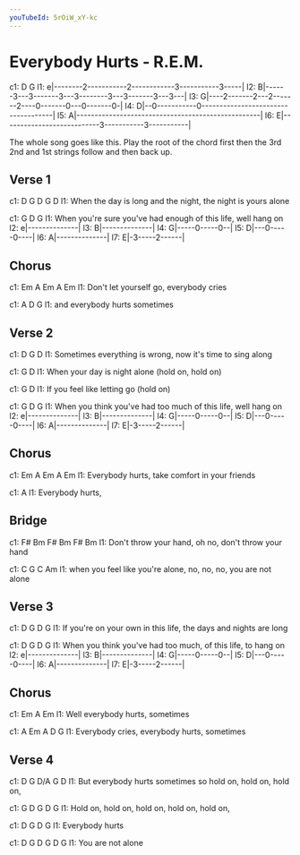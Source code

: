 ```yaml
---
youTubeId: 5rOiW_xY-kc
---
```


# Everybody Hurts - R.E.M.

c1:     D                        G
l1: e|--------2-----------2------------3-----------3-----|
l2: B|------3---3-------3---3--------3---3-------3---3---|
l3: G|----2-------2---2-------2----0-------0---0-------0-|
l4: D|--0-----------0------------------------------------|
l5: A|---------------------------------------------------|
l6: E|---------------------------3-----------3-----------|

The whole song goes like this. Play the root of the chord first then the 3rd 2nd
and 1st strings follow and then back up.

## Verse 1
 
c1: D                   G               D                       G    D
l1: When the day is long and the night,    the night is yours alone

c1:                                G                 D                 G
l1: When you're sure you've had enough of this life,    well hang on
l2: e|--------------|
l3: B|--------------|
l4: G|-----0-----0--|
l5: D|---0-----0----|
l6: A|--------------|
l7: E|-3-----2------|

## Chorus
 
c1: Em                  A  Em                  A       Em
l1: Don't let yourself go,        everybody cries

c1:                 A               D    G
l1: and everybody hurts sometimes

## Verse 2
c1:                            D    G                          D
l1: Sometimes everything is wrong,     now it's time to sing along

c1:                            G                       D
l1: When your day is night alone             (hold on, hold on)

c1:                           G                        D
l1: If you feel like letting go              (hold on)

c1:                               G              D                 G
l1: When you think you've had too much of this life,     well hang on
l2: e|--------------|
l3: B|--------------|
l4: G|-----0-----0--|
l5: D|---0-----0----|
l6: A|--------------|
l7: E|-3-----2------|

## Chorus
 
c1: Em               A  Em                                A       Em
l1:      Everybody hurts,        take comfort in your friends

c1:             A
l1: Everybody hurts,

## Bridge
 
c1: F#                   Bm        F#    Bm     F#                    Bm
l1:    Don't throw your hand,      oh    no,        don't throw your hand

c1: C                                     G     C                              Am
l1:      when you feel like you're alone,       no, no, no, you are not alone

## Verse 3
 
c1: D                         G                D                               G
l1:     If you're on your own    in this life,    the days and nights are long

c1: D                                G                    D              G
l1:     When you think you've had too much, of this life,    to hang on
l2: e|--------------|
l3: B|--------------|
l4: G|-----0-----0--|
l5: D|---0-----0----|
l6: A|--------------|
l7: E|-3-----2------|

## Chorus
 
c1: Em                        A      Em
l1:     Well everybody hurts,   sometimes

c1:                  A    Em                    A       D      G
l1: Everybody cries,           everybody hurts,   sometimes

## Verse 4
c1:                     D      G         D/A       G        D
l1: But everybody hurts   sometimes so hold on, hold on, hold on,

c1:         G        D        G        D        G
l1: Hold on, hold on, hold on, hold on, hold on,

c1:           D       G   D   G
l1: Everybody hurts

c1: D                 G   D   G   D   G
l1: You are not alone